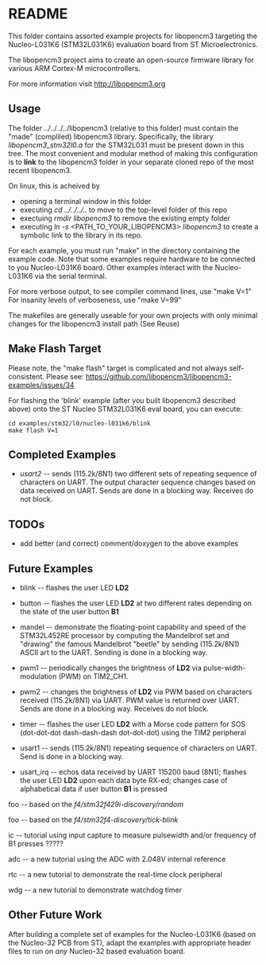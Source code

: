 # README

This folder contains assorted example projects for libopencm3 targeting
the Nucleo-L031K6 (STM32L031K6) evaluation board from ST Microelectronics.

The libopencm3 project aims to create an open-source firmware library for
various ARM Cortex-M microcontrollers.

For more information visit http://libopencm3.org


## Usage

The folder ../../../../libopencm3 (relative to this folder) must
contain the "made" (compliled) libopencm3 library.  Specifically,
the library *libopencm3_stm32l0.a* for the STM32L031
must be present down in this tree.  The most
convenient and modular method of making this configuration is
to **link** to the libopencm3 folder in your separate cloned
repo of the most recent libopencm3.

On linux, this is acheived by

  * opening a terminal window in this folder
  * executing *cd ../../../..* to move to the top-level folder
    of this repo
  * exectuing *rmdir libopencm3* to remove the existing empty folder
  * executing *ln -s* <PATH_TO_YOUR_LIBOPENCM3> *libopencm3* to create
    a symbolic link to the library in its repo.

For each example, you must run "make" in the directory containing
the example code.  Note that some examples require hardware to be
connected to you Nucleo-L031K6 board.  Other examples interact with
the Nucleo-L031K6 via the serial terminal.

For more verbose output, to see compiler command lines, use "make V=1"
For insanity levels of verboseness, use "make V=99"

The makefiles are generally useable for your own projects with
only minimal changes for the libopencm3 install path (See Reuse)

## Make Flash Target

Please note, the "make flash" target is complicated and
not always self-consistent.
Please see: https://github.com/libopencm3/libopencm3-examples/issues/34

For flashing the 'blink' example (after you built libopencm3 described
above) onto the ST Nucleo STM32L031K6 eval board, you can execute:

    cd examples/stm32/l0/nucleo-l031k6/blink
    make flash V=1

## Completed Examples

  * *usart2* -- sends (115.2k/8N1) two different sets of
    repeating sequence of characters on UART.
    The output character sequence changes based on data
    received on UART. Sends are done in a blocking way.
    Receives do not block.

## TODOs

  * add better (and correct) comment/doxygen to the above examples


## Future Examples

  * blink -- flashes the user LED **LD2**

  * button -- flashes the user LED **LD2** at two
    different rates depending on the state of the user
    button **B1**

  * mandel -- demonstrate the floating-point capability and speed
    of the STM32L452RE processor by computing the Mandelbrot set
    and "drawing" the famous Mandelbrot "beetle" by sending
    (115.2k/8N1) ASCII art to the UART.
    Sending is done in a blocking way.

  * pwm1 -- periodically changes the brightness of **LD2**
    via pulse-width-modulation (PWM) on TIM2_CH1.

  * pwm2 -- changes the brightness of **LD2** via PWM
    based on characters received (115.2k/8N1) via UART.
    PWM value is returned over UART.
	Sends are done in a blocking way.
    Receives do not block.

  * timer -- flashes the user LED **LD2** with a Morse code
    pattern for SOS (dot-dot-dot dash-dash-dash dot-dot-dot)
    using the TIM2 peripheral

  * usart1 -- sends (115.2k/8N1) repeating sequence of characters
    on UART.  Send is done in a blocking way.

  * usart_irq -- echos data received by UART 115200 baud (8N1);
    flashes the user LED **LD2** upon each data byte RX-ed;
    changes case of alphabetical data if user button **B1** is pressed


foo -- based on the *f4/stm32f429i-discovery/random*

foo -- based on the *f4/stm32f4-discovery/tick-blink*

ic -- tutorial using input capture to measure
pulsewidth and/or frequency of B1 presses ?????

adc -- a new tutorial using the ADC with 2.048V internal reference

rtc -- a new tutorial to demonstrate the real-time clock peripheral

wdg -- a new tutorial to demonstrate watchdog timer

## Other Future Work

After building a complete set of examples for the Nucleo-L031K6
(based on the Nucleo-32 PCB from ST), adapt the examples with
appropriate header files to run on *any* Nucleo-32 based evaluation
board.
